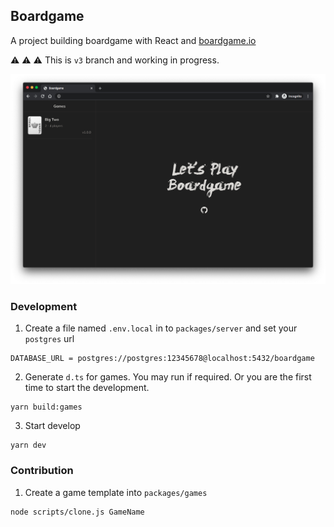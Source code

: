 ## Boardgame

A project building boardgame with React and [boardgame.io](https://boardgame.io/)

:warning: :warning: :warning:
This is `v3` branch and working in progress.

<img src="./preview.png">

### Development

1. Create a file named `.env.local` in to `packages/server` and set your `postgres` url

```
DATABASE_URL = postgres://postgres:12345678@localhost:5432/boardgame
```

2. Generate `d.ts` for games. You may run if required. Or you are the first time to start the development.

```
yarn build:games
```

3. Start develop

```
yarn dev
```

### Contribution

1. Create a game template into `packages/games`

```
node scripts/clone.js GameName
```
